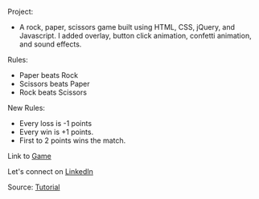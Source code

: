 Project:

- A rock, paper, scissors game built using HTML, CSS, jQuery, and Javascript. I added overlay, button click animation, confetti animation, and sound effects.

Rules:

- Paper beats Rock
- Scissors beats Paper
- Rock beats Scissors

New Rules:

- Every loss is -1 points
- Every win is +1 points.
- First to 2 points wins the match.


Link to [Game](https://sjoseph11236.github.io/Rock-Paper-Scissors/)

Let's connect on [LinkedIn](https://www.linkedin.com/in/sayeed-joseph-3b95b9179/)

Source: [Tutorial](https://www.youtube.com/watch?v=jaVNP3nIAv0)
